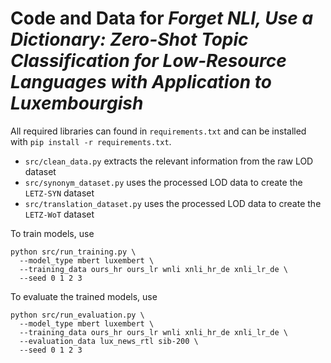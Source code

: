 # Code and Data for *Forget NLI, Use a Dictionary: Zero-Shot Topic Classification for Low-Resource Languages with Application to Luxembourgish*

All required libraries can found in `requirements.txt` and can be installed with `pip install -r requirements.txt`.

* `src/clean_data.py` extracts the relevant information from the raw LOD dataset
* `src/synonym_dataset.py` uses the processed LOD data to create the ```LETZ-SYN``` dataset
* `src/translation_dataset.py` uses the processed LOD data to create the ```LETZ-WoT``` dataset


To train models, use
```shell
python src/run_training.py \
  --model_type mbert luxembert \
  --training_data ours_hr ours_lr wnli xnli_hr_de xnli_lr_de \
  --seed 0 1 2 3
```

To evaluate the trained models, use
```shell
python src/run_evaluation.py \
  --model_type mbert luxembert \
  --training_data ours_hr ours_lr wnli xnli_hr_de xnli_lr_de \
  --evaluation_data lux_news_rtl sib-200 \
  --seed 0 1 2 3
```